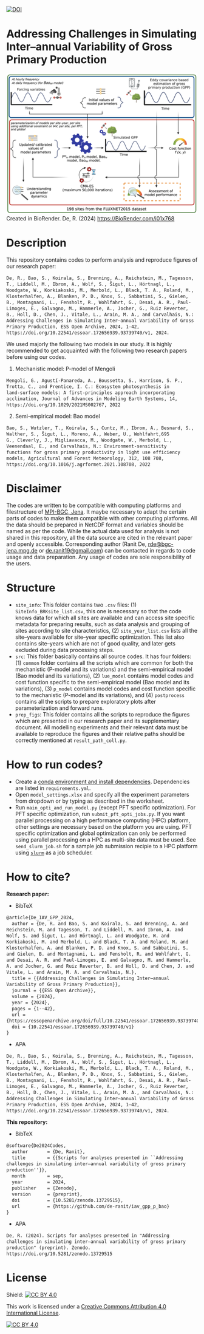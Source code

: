 [![DOI](https://zenodo.org/badge/853696566.svg)](https://zenodo.org/doi/10.5281/zenodo.13729514)

# Addressing Challenges in Simulating Inter–annual Variability of Gross Primary Production
![alt text](https://github.com/de-ranit/iav_gpp_p_bao/blob/main/prep_figs/figures/f01.png?raw=true)
Created in BioRender. De, R. (2024) https://BioRender.com/i01x768  

# Description
This repository contains codes to perform analysis and reproduce figures of our research paper:

```
De, R., Bao, S., Koirala, S., Brenning, A., Reichstein, M., Tagesson, T., Liddell, M., Ibrom, A., Wolf, S., Šigut, L., Hörtnagl, L., Woodgate, W., Korkiakoski, M., Merbold, L., Black, T. A., Roland, M., Klosterhalfen, A., Blanken, P. D., Knox, S., Sabbatini, S., Gielen, B., Montagnani, L., Fensholt, R., Wohlfahrt, G., Desai, A. R., Paul-Limoges, E., Galvagno, M., Hammerle, A., Jocher, G., Ruiz Reverter, B., Holl, D., Chen, J., Vitale, L., Arain, M. A., and Carvalhais, N.: Addressing Challenges in Simulating Inter–annual Variability of Gross
Primary Production, ESS Open Archive, 2024, 1–42, https://doi.org/10.22541/essoar.172656939.93739740/v1, 2024.
```

We used majorly the following two models in our study. It is highly recommended to get acquainted with the following two research papers before using our codes.

1. Mechanistic model: P-model of Mengoli
```
Mengoli, G., Agustí-Panareda, A., Boussetta, S., Harrison, S. P., Trotta, C., and Prentice, I. C.: Ecosystem photosynthesis in
land-surface models: A first-principles approach incorporating acclimation, Journal of Advances in Modeling Earth Systems, 14,
https://doi.org/10.1029/2021MS002767, 2022
```

2. Semi-empirical model: Bao model
```
Bao, S., Wutzler, T., Koirala, S., Cuntz, M., Ibrom, A., Besnard, S., Walther, S., Šigut, L., Moreno, A., Weber, U., Wohlfahrt,695
G., Cleverly, J., Migliavacca, M., Woodgate, W., Merbold, L., Veenendaal, E., and Carvalhais, N.: Environment-sensitivity
functions for gross primary productivity in light use efficiency models, Agricultural and Forest Meteorology, 312, 108 708,
https://doi.org/10.1016/j.agrformet.2021.108708, 2022
```

# Disclaimer
The codes are written to be compatible with computing platforms and filestructure of [MPI-BGC, Jena](https://www.bgc-jena.mpg.de/). It maybe necessary to adapt the certain parts of codes to make them compatible with other computing platforms. All the data should be prepared in NetCDF format and variables should be named as per the code. While the actual data used for analysis is not shared in this repository, all the data source are cited in the relevant paper and openly accessible. Corresponding author (Ranit De, [rde@bgc-jena.mpg.de](mailto:rde@bgc-jena.mpg.de) or [de.ranit19@gmail.com](mailto:de.ranit19@gmail.com)) can be contacted in regards to code usage and data preparation. Any usage of codes are sole responsibility of the users.

# Structure 
- `site_info`: This folder contains two `.csv` files: (1) `SiteInfo_BRKsite_list.csv`, this one is necessary so that the code knows data for which all sites are available and can access site specific metadata for preparing results, such as data analysis and grouping of sites according to site characteristics, (2) `site_year_list.csv` lists all the site–years available for site–year specific optimization. This list also contains site–years which are not of good quality, and later gets excluded during data processing steps.
- `src`: This folder basically contains all source codes. It has four folders: (1) `common` folder contains all the scripts which are common for both the mechanistic (P-model and its variations) and the semi-empirical model (Bao model and its variations), (2) `lue_model` contains model codes and cost function specific to the semi-empirical model (Bao model and its variations), (3) `p_model` contains model codes and cost function specific to the mechanistic (P-model and its variations), and (4) `postprocess` contains all the scripts to prepare exploratory plots after parameterization and forward runs.
- `prep_figs`: This folder contains all the scripts to reproduce the figures which are presented in our research paper and its supplementary document. All modelling experiments and their relevant data must be available to reproduce the figures and their relative paths should be correctly mentioned at `result_path_coll.py`.

# How to run codes?
- Create a [conda environment and install dependencies](https://docs.conda.io/projects/conda/en/stable/commands/env/create.html). Dependencies are listed in `requirements.yml`.
- Open `model_settings.xlsx` and specify all the experiment parameters from dropdown or by typing as described in the worksheet.
- Run `main_opti_and_run_model.py` (except PFT specific optimization). For PFT specific optimization, run `submit_pft_opti_jobs.py`. If you want parallel processing on a high performance computing (HPC) platform, other settings are necessary based on the platform you are using. PFT specific optimization and global optimization can only be performed using parallel processing on a HPC as multi-site data must be used. See `send_slurm_job.sh` for a sample job submission recipie to a HPC platform using [`slurm`](https://slurm.schedmd.com/overview.html) as a job scheduler.

# How to cite?
**Research paper:**
  - BibTeX
```
@article{De_IAV_GPP_2024,
  author = {De, R. and Bao, S. and Koirala, S. and Brenning, A. and Reichstein, M. and Tagesson, T. and Liddell, M. and Ibrom, A. and Wolf, S. and Šigut, L. and Hörtnagl, L. and Woodgate, W. and Korkiakoski, M. and Merbold, L. and Black, T. A. and Roland, M. and Klosterhalfen, A. and Blanken, P. D. and Knox, S. and Sabbatini, S. and Gielen, B. and Montagnani, L. and Fensholt, R. and Wohlfahrt, G. and Desai, A. R. and Paul-Limoges, E. and Galvagno, M. and Hammerle, A. and Jocher, G. and Ruiz Reverter, B. and Holl, D. and Chen, J. and Vitale, L. and Arain, M. A. and Carvalhais, N.},
  title = {{Addressing Challenges in Simulating Inter–annual Variability of Gross Primary Production}},
  journal = {{ESS Open Archive}},
  volume = {2024},
  year = {2024},
  pages = {1--42},
  url = {https://essopenarchive.org/doi/full/10.22541/essoar.172656939.93739740/v1},
  doi = {10.22541/essoar.172656939.93739740/v1}
}
```
  - APA
```
De, R., Bao, S., Koirala, S., Brenning, A., Reichstein, M., Tagesson, T., Liddell, M., Ibrom, A., Wolf, S., Šigut, L., Hörtnagl, L., Woodgate, W., Korkiakoski, M., Merbold, L., Black, T. A., Roland, M., Klosterhalfen, A., Blanken, P. D., Knox, S., Sabbatini, S., Gielen, B., Montagnani, L., Fensholt, R., Wohlfahrt, G., Desai, A. R., Paul-Limoges, E., Galvagno, M., Hammerle, A., Jocher, G., Ruiz Reverter, B., Holl, D., Chen, J., Vitale, L., Arain, M. A., and Carvalhais, N.: Addressing Challenges in Simulating Inter–annual Variability of Gross
Primary Production, ESS Open Archive, 2024, 1–42, https://doi.org/10.22541/essoar.172656939.93739740/v1, 2024.
```

**This repository:**
  - BibTeX
```
@software{De2024Codes,
  author       = {De, Ranit},
  title        = {{Scripts for analyses presented in ``Addressing challenges in simulating inter–annual variability of gross primary production''}},
  month        = sep,
  year         = 2024,
  publisher    = {Zenodo},
  version      = {preprint},
  doi          = {10.5281/zenodo.13729515},
  url          = {https://github.com/de-ranit/iav_gpp_p_bao}
}
```
  - APA
```
De, R. (2024). Scripts for analyses presented in "Addressing challenges in simulating inter–annual variability of gross primary production" (preprint). Zenodo. https://doi.org/10.5281/zenodo.13729515
```

# License
Shield: [![CC BY 4.0][cc-by-shield]][cc-by]

This work is licensed under a
[Creative Commons Attribution 4.0 International License][cc-by].

[![CC BY 4.0][cc-by-image]][cc-by]

[cc-by]: http://creativecommons.org/licenses/by/4.0/
[cc-by-image]: https://i.creativecommons.org/l/by/4.0/88x31.png
[cc-by-shield]: https://img.shields.io/badge/License-CC%20BY%204.0-lightgrey.svg
